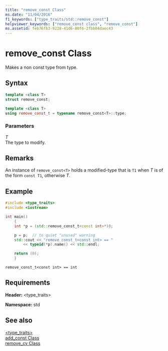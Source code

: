 ```yaml
---
title: "remove_const Class"
ms.date: "11/04/2016"
f1_keywords: ["type_traits/std::remove_const"]
helpviewer_keywords: ["remove_const class", "remove_const"]
ms.assetid: feb76fb3-9228-41d6-80f6-2fbb04daec43
---
```

# remove_const Class

Makes a non const type from type.

## Syntax

```cpp
template <class T>
struct remove_const;
```

```cpp
template <class T>
using remove_const_t = typename remove_const<T>::type;
```

### Parameters

*T*\
The type to modify.

## Remarks

An instance of `remove_const<T>` holds a modified-type that is `T1` when *T* is of the form `const T1`, otherwise *T*.

## Example

```cpp
#include <type_traits>
#include <iostream>

int main()
    {
    int *p = (std::remove_const_t<const int>*)0;

    p = p;  // to quiet "unused" warning
    std::cout << "remove_const_t<const int> == "
        << typeid(*p).name() << std::endl;

    return (0);
    }
```

```Output
remove_const_t<const int> == int
```

## Requirements

**Header:** \<type_traits>

**Namespace:** std

## See also

[<type_traits>](../standard-library/type-traits.md)\
[add_const Class](../standard-library/add-const-class.md)\
[remove_cv Class](../standard-library/remove-cv-class.md)
